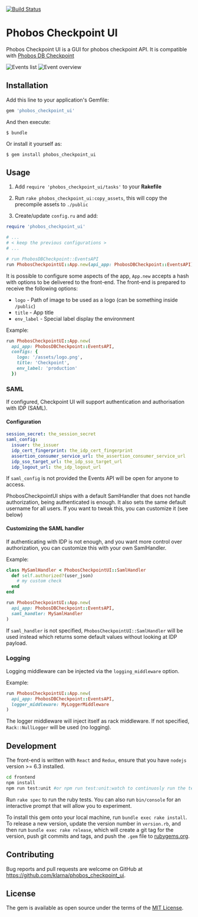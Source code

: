 [![Build Status](https://travis-ci.com/phobos/phobos_checkpoint_ui.svg?branch=master)](https://travis-ci.com/phobos/phobos_checkpoint_ui)

# Phobos Checkpoint UI

Phobos Checkpoint UI is a GUI for phobos checkpoint API. It is compatible with [Phobos DB Checkpoint](https://github.com/klarna/phobos_db_checkpoint)

![Events list](https://github.com/klarna/phobos_checkpoint_ui/raw/master/screenshot1.png)
![Event overview](https://github.com/klarna/phobos_checkpoint_ui/raw/master/screenshot2.png)

## Installation

Add this line to your application's Gemfile:

```ruby
gem 'phobos_checkpoint_ui'
```

And then execute:

    $ bundle

Or install it yourself as:

    $ gem install phobos_checkpoint_ui

## Usage

1.  Add `require 'phobos_checkpoint_ui/tasks'` to your **Rakefile**

2.  Run `rake phobos_checkpoint_ui:copy_assets`, this will copy the precompile assets to `./public`

3.  Create/update `config.ru` and add:

```ruby
require 'phobos_checkpoint_ui'

# ...
# < keep the previous configurations >
# ...

# run PhobosDBCheckpoint::EventsAPI
run PhobosCheckpointUI::App.new(api_app: PhobosDBCheckpoint::EventsAPI)
```

It is possible to configure some aspects of the app, `App.new` accepts a hash with options to be delivered to the front-end. The front-end is prepared to receive the following options:

- `logo` - Path of image to be used as a logo (can be something inside `/public`)
- `title` - App title
- `env_label` - Special label display the environment

Example:

```ruby
run PhobosCheckpointUI::App.new(
  api_app: PhobosDBCheckpoint::EventsAPI,
  configs: {
    logo: '/assets/logo.png',
    title: 'Checkpoint',
    env_label: 'production'
  })
```

### SAML

If configured, Checkpoint UI will support authentication and authorisation with IDP (SAML).

#### Configuration

```yml
session_secret: the_session_secret
saml_config:
  issuer: the_issuer
  idp_cert_fingerprint: the_idp_cert_fingerprint
  assertion_consumer_service_url: the_assertion_consumer_service_url
  idp_sso_target_url: the_idp_sso_target_url
  idp_logout_url: the_idp_logout_url
```

If `saml_config` is not provided the Events API will be open for anyone to access.

PhobosCheckpointUI ships with a default SamlHandler that does not handle authorization, being authenticated is enough. It also sets the same default username for all users. If you want to tweak this, you can customize it (see below)

#### Customizing the SAML handler

If authenticating with IDP is not enough, and you want more control over authorization, you can customize this with your own SamlHandler.

Example:

```ruby
class MySamlHandler < PhobosCheckpointUI::SamlHandler
  def self.authorized?(user_json)
    # my custom check
  end
end

run PhobosCheckpointUI::App.new(
  api_app: PhobosDBCheckpoint::EventsAPI,
  saml_handler: MySamlHandler
)
```

If `saml_handler` is not specified, `PhobosCheckpointUI::SamlHandler` will be used instead which returns some default values without looking at IDP payload.

### Logging

Logging middleware can be injected via the `logging_middleware` option.

Example:

```ruby
run PhobosCheckpointUI::App.new(
  api_app: PhobosDBCheckpoint::EventsAPI,
  logger_middleware: MyLoggerMiddleware
)
```

The logger middleware will inject itself as rack middleware. If not specified, `Rack::NullLogger` will be used (no logging).

## Development

The front-end is written with `React` and `Redux`, ensure that you have `nodejs` version >= 6.3 installed.

```sh
cd frontend
npm install
npm run test:unit #or npm run test:unit:watch to continuosly run the tests
```

Run `rake spec` to run the ruby tests. You can also run `bin/console` for an interactive prompt that will allow you to experiment.

To install this gem onto your local machine, run `bundle exec rake install`. To release a new version, update the version number in `version.rb`, and then run `bundle exec rake release`, which will create a git tag for the version, push git commits and tags, and push the `.gem` file to [rubygems.org](https://rubygems.org).

## Contributing

Bug reports and pull requests are welcome on GitHub at https://github.com/klarna/phobos_checkpoint_ui.

## License

The gem is available as open source under the terms of the [MIT License](http://opensource.org/licenses/MIT).
